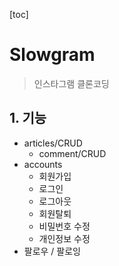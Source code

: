 [toc]

# Slowgram

> 인스타그램 클론코딩

## 1. 기능

- articles/CRUD
  - comment/CRUD
- accounts
  - 회원가입
  - 로그인
  - 로그아웃
  - 회원탈퇴
  - 비밀번호 수정
  - 개인정보 수정
- 팔로우 / 팔로잉



